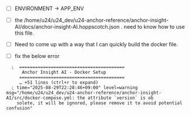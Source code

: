 <!-- delz : delete this file when merging to the main. -->

- [ ] ENVIRONMENT -> APP_ENV
- [ ] the /home/u24/u24_dev/u24-anchor-reference/anchor-insight-AI/docs/anchor-insight-AI.hoppscotch.json . need to know how to use this file. 
- [ ] Need to come up with a way that I can quickly build the docker file.

- [ ]  fix the below error 
```log
  ⎿  ========================================                                                                                                                         
      Anchor Insight AI - Docker Setup
     ========================================
     … +51 lines (ctrl+r to expand)
  ⎿ time="2025-08-29T22:28:46+09:00" level=warning msg="/home/u24/u24_dev/u24-anchor-reference/anchor-insight-AI/src/docker-compose.yml: the attribute `version` is ob
    solete, it will be ignored, please remove it to avoid potential confusion"
```